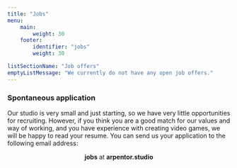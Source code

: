 ```yaml
---
title: "Jobs"
menu:
    main:
        weight: 30
    footer:
        identifier: "jobs"
        weight: 30

listSectionName: "Job offers"
emptyListMessage: "We currently do not have any open job offers."
---
```


<section class="container block">

<h3 class="title is-3">Spontaneous application</h3>

Our studio is very small and just starting, so we have very little opportunities for recruiting. However, if you think you are a good match for our values and way of working, and you have experience with creating video games, we will be happy to read your resume. You can send us your application to the following email address:

<p style="text-align: center;"><strong>jobs</strong> at <strong>arpentor.studio</strong></p>
</section>
